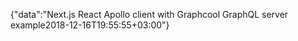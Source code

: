{"data":"Next.js React Apollo client with Graphcool GraphQL server example2018-12-16T19:55:55+03:00"}
